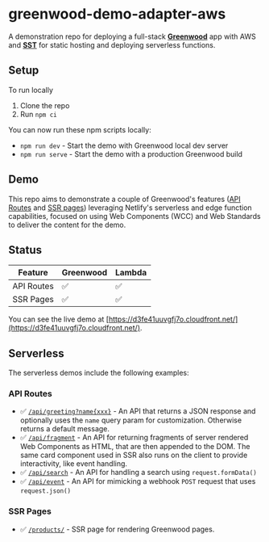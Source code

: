 # greenwood-demo-adapter-aws

A demonstration repo for deploying a full-stack [**Greenwood**](https://www.greenwoodjs.dev/) app with AWS and [**SST**](https://sst.dev/) for static hosting and deploying serverless functions.

## Setup

To run locally
1. Clone the repo
1. Run `npm ci`

You can now run these npm scripts locally:
- `npm run dev` - Start the demo with Greenwood local dev server
- `npm run serve` - Start the demo with a production Greenwood build

## Demo

This repo aims to demonstrate a couple of Greenwood's features ([API Routes](https://www.greenwoodjs.dev/docs/pages/api-routes/) and [SSR pages](https://www.greenwoodjs.dev/docs/pages/server-rendering/)) leveraging Netlify's serverless and edge function capabilities, focused on using Web Components (WCC) and Web Standards to deliver the content for the demo.

## Status

|Feature    |Greenwood |Lambda |
|---------- |----------|-------|
|API Routes |   ✅     |   ✅  |
|SSR Pages  |   ✅     |   ✅  |

You can see the live demo at [https://d3fe41uuvgfj7o.cloudfront.net/](https://d3fe41uuvgfj7o.cloudfront.net/).

## Serverless

The serverless demos include the following examples:

### API Routes

- ✅  [`/api/greeting?name{xxx}`](https://d3fe41uuvgfj7o.cloudfront.net/api/greeting) - An API that returns a JSON response and optionally uses the `name` query param for customization.  Otherwise returns a default message.
- ✅ [`/api/fragment`](https://d3fe41uuvgfj7o.cloudfront.net/api/fragment) - An API for returning fragments of server rendered Web Components as HTML, that are then appended to the DOM.  The same card component used in SSR also runs on the client to provide interactivity, like event handling.
- ✅ [`/api/search`](https://d3fe41uuvgfj7o.cloudfront.net/api/event) - An API for handling a search using  `request.formData()`
- ✅ [`/api/event`](https://d3fe41uuvgfj7o.cloudfront.net/api/event) - An API for mimicking a webhook `POST` request that uses `request.json()`

### SSR Pages

- ✅ [`/products/`](https://d3fe41uuvgfj7o.cloudfront.net/products/) - SSR page for rendering Greenwood pages.